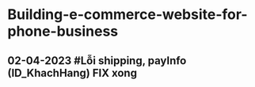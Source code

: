 # Building-e-commerce-website-for-phone-business
## 02-04-2023 #Lỗi shipping, payInfo (ID_KhachHang) FIX xong

